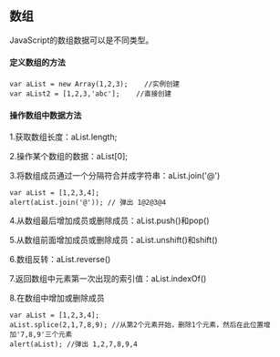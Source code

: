 ## 数组

JavaScript的数组数据可以是不同类型。

#### 定义数组的方法

```
var aList = new Array(1,2,3);    //实例创建
var aList2 = [1,2,3,'abc'];    //直接创建
```

#### 操作数组中数据方法

1.获取数组长度：aList.length;

2.操作某个数组的数据：aList\[0\];

3.将数组成员通过一个分隔符合并成字符串：aList.join\('@'\)

```
var aList = [1,2,3,4];
alert(aList.join('@')); // 弹出 1@2@3@4
```

4.从数组最后增加成员或删除成员：aList.push\(\)和pop\(\)

5.从数组前面增加成员或删除成员：aList.unshift\(\)和shift\(\)

6.数组反转：aList.reverse\(\)

7.返回数组中元素第一次出现的索引值：aList.indexOf\(\)

8.在数组中增加或删除成员

```
var aList = [1,2,3,4];
aList.splice(2,1,7,8,9); //从第2个元素开始，删除1个元素，然后在此位置增加'7,8,9'三个元素
alert(aList); //弹出 1,2,7,8,9,4
```



